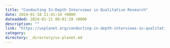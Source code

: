 ```yaml
---
title: "Conducting In-Depth Interviews in Qualitative Research"
date: 2024-01-18 11:41:14 +0000
dateadded: 2024-01-21 00:01:28 +0000
description: ""
link: "https://uxplanet.org/conducting-in-depth-interviews-in-qualitative-research-de1f9269d301?source=rss----819cc2aaeee0---4"
category:
directory: _directory/ux-planet.md
---
```

